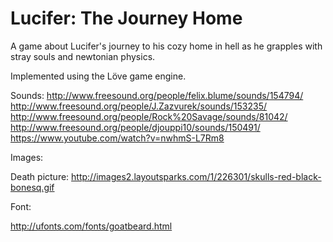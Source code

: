 Lucifer: The Journey Home
=======

A game about Lucifer's journey to his cozy home in hell as he grapples with stray souls and newtonian physics.

Implemented using the Löve game engine.

Sounds:
http://www.freesound.org/people/felix.blume/sounds/154794/
http://www.freesound.org/people/J.Zazvurek/sounds/153235/
http://www.freesound.org/people/Rock%20Savage/sounds/81042/
http://www.freesound.org/people/djouppi10/sounds/150491/
https://www.youtube.com/watch?v=nwhmS-L7Rm8

Images:

Death picture: http://images2.layoutsparks.com/1/226301/skulls-red-black-bonesq.gif


Font:

http://ufonts.com/fonts/goatbeard.html


